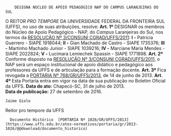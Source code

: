         DESIGNA NÚCLEO DE APOIO PEDAGÓGICO NAP DO CAMPUS LARANJEIRAS DO SUL  

 O REITOR *PRO TEMPORE*  DA UNIVERSIDADE FEDERAL DA FRONTEIRA SUL (UFFS), no uso de suas atribuições, resolve:   **Art. 1º**  DESIGNAR os membros do Núcleo de Apoio Pedagógico - NAP, do *Campus*  Laranjeiras do Sul, nos termos da [RESOLUÇÃO Nº 3/CONSUNI CGRAD/UFFS/2011](https://www.google.com.br/search?q=Resolu%C3%A7%C3%A3o+n%C2%BA+3/2011-+CONSUNI/CGRAD#spf=1591117821912): **I -**  Patricia Guerrero - SIAPE 1918044; **II -**  Gian Machado de Castro - SIAPE 1735376; **III -**  Martinho Machado Junior - SIAPE 1039216; **IV -**  Marciane Maria Mendes - SIAPE 2022824; **V -**  Lucimara Lemiechek Spassin - SIAPE 1771898.   **Art. 2º**  Conforme disposto na [RESOLUÇÃO Nº 3/CONSUNI CGRAD/UFFS/2011](https://www.uffs.edu.br/atos-normativos/resolucao/consunicgrad/2011-0003), o NAP será um espaço institucional de apoio didático e pedagógico aos professores da UFFS e de articulação para a formação docente.   **Art. 3º**  Fica revogada a [PORTARIA Nº 768/GR/UFFS/2013](https://www.uffs.edu.br/atos-normativos/portaria/gr/2013-0768), de 14 de junho de 2013.   **Art. 4º**  Esta Portaria entra em vigor na data de sua publicação no Boletim Oficial da UFFS.        **Data do ato:** Chapecó-SC, 31 de julho de 2013.   
 **Data de publicação:**  27 de setembro de 2016. 

    Jaime Giolo   
 Reitor pro tempore da UFFS 

      Documento Histórico  [PORTARIA Nº 1026/GR/UFFS/2013](https://www.uffs.edu.br/atos-normativos/portaria/gr/2013-1026/@@download/documento_historico)     
      